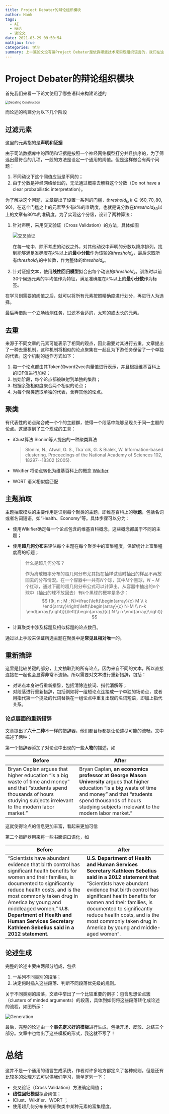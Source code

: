 ```yaml
---
title: Project Debater的辩论组织模块
author: Hank
tags:
  - AI
  - 辩论
  - 读论文
date: 2021-03-29 09:50:54
mathjax: true
categories: 学习
summary: 上一篇论文没有讲Project Debater是依靠哪些技术来实现组织语言的，我们在这一篇好好讲
---
```


# Project Debater的辩论组织模块

首先我们来看一下论文使用了哪些语料来构建论述的

<img src="https://my-picbed.oss-cn-hangzhou.aliyuncs.com/img/20210329193437.png" alt="Debating Construction" style="zoom:67%;" />

而论述的构建分为以下几个阶段

## 过滤元素

这里的元素指的是**声明和证据**

由于司法数据库中的声明和证据是按照一个神经网络模型打分并且排序的，为了筛选出最符合的几项，一般的方法是设定一个通用的阈值。但是这样做会有两个问题：

1. 不同动议下这个阈值应当是不同的；
2. 由于分数是神经网络给出的，无法通过概率去解释这个分数（Do not have a clear probabilistic interpretation）。

为了解决这个问题，文章提出了设置一系列的门槛，$threshold_k,k \in \{60,70,80,90\}$，在这个门槛之上的元素至少有$k\%$的准确度，也就是说分数在$threshold_{80}$以上的文章有$80\%$的准确度。为了实现这个分级，设计了两种算法：

1. 针对声明，采用交叉验证（Cross Validation）的方法，具体如图

   ![交叉验证](https://my-picbed.oss-cn-hangzhou.aliyuncs.com/img/20210329212326.png) 

   在每一轮中，除不考虑的动议之外，对其他动议中声明的分数以降序排列，找到能够满足准确度在$k\%$以上的**最小分数**作为该轮的$threshold_k$，最后求取所有$threshold_k$的中位数，作为整体的$threshold_k$。

2. 针对证据文本，使用**线性回归模型**拟合出每个动议的$threshold_k$。训练时以前30个候选元素的平均值作为特征，满足准确度在$k\%$以上的**最小分数**作为标签。

在学习到需要的阈值之后，就可以将所有元素按照精确度进行划分，再进行人为选择。

最后再借助一个立场检测任务，过滤不合适的，太短的或太长的元素。

## 去重

来源于不同文章的元素可能表示了相同的观点，因此需要对其进行去重。文章提出了一种去重机制，这种机制将相似的论点聚集在一起且为下游任务保留了一个单独的代表。这个机制的运作方式如下：

1. 每一个论点都由其Token的word2vec向量值进行表示，并且根据维基百科上的IDF值进行加权；
2. 初始阶段，每个论点都被映射到单独的集群；
3. 根据余弦相似度聚合两个相似的论点；
4. 为每个聚类选取单独的代表，舍弃其他的论点。

## 聚类

有代表性的论点聚合成一个个的主题群，使得一个段落中能够呈现关于同一主题的论点。这里提到了三个现成的工具：

+ iClust算法 Slonim等人提出的一种聚类算法

  > Slonim, N., Atwal, G. S., Tkaˇcik, G. & Bialek, W. Information-based clustering. Proceedings of the National Academy of Sciences 102, 18297--18302 (2005).

+ Wikifier 将论点转化为维基百科上的概念 [Wikifier](http://wikifier.org/)

+ WORT 语义相似度匹配

## 主题抽取

主题抽取模块的主要作用是识别每个聚类的主题，即维基百科上的**标题**，包括名词或者名词短语，如“Health、Economy”等。具体步骤可以分为：

+ 使用Wikifier确定每一个论点包含的维基百科概念，这些概念都属于不同的主题；

+ 使用**超几何分布**来评估每个主题在每个聚类中的富集程度，保留统计上富集程度高的标题；

  > 什么是超几何分布？
  >
  > 作为离散概率分布的超几何分布尤其指在抽样试验时抽出的样品不再放回去的分布情況。在一个容器中一共有$N$个球，其中$M$个黑球，$N-M$个红球，通过下面的超几何分布公式可以计算出，从容器中抽出的n个球中（抽出的球不放回去）有k个黑球的概率是多少：
  > $$
  > f(k, n ; M ; N)=\frac{\left(\begin{array}{c}
  > M \\
  > k
  > \end{array}\right)\left(\begin{array}{c}
  > N-M \\
  > n-k
  > \end{array}\right)}{\left(\begin{array}{c}
  > N \\
  > n
  > \end{array}\right)}
  > $$

+ 计算聚类中涉及标题及相似标题的论点数目。

通过以上手段来保证所选主题在聚类中是**常见且相对唯一**的。

## 重新措辞

这里是比较关键的部分，上文抽取到的所有论点，因为来自不同的文本，所以直接连接在一起也会显得非常不流畅。所以需要对文本进行重新措辞，包括：

* 对论点本身进行重新措辞，包括清除连接词、指代消解等；
* 对段落进行重新措辞，包括例如将一组短论点连接成一个单独的场论点，或者用指代第一个提及的代词替换在一组论点中重复出现的名词短语，即加上指代关系。

### 论点层面的重新措辞

文章提出了**六十二种**不一样的措辞器，他们都目标都是让论述尽可能的流畅。文中描述了两种：

第一个措辞器添加了对论点中出现的一些**人物**的描述，如

| Before                                                       | After                                                        |
| ------------------------------------------------------------ | ------------------------------------------------------------ |
| Bryan Caplan argues that higher education “is a big waste of time and money” and that “students spend thousands of hours studying subjects irrelevant to the modern labor market.” | Bryan Caplan, **an economics professor at George Mason University** argues that higher education “is a big waste of time and money” and that “students spend thousands of hours studying subjects irrelevant to the modern labor market.” |

这就使得论点的信息更加丰富，看起来更加可信

第二个措辞器用来将一些书面语口语化，如

| Before                                                       | After                                                        |
| ------------------------------------------------------------ | ------------------------------------------------------------ |
| “Scientists have abundant evidence that birth control has significant health benefits for women and their families, is documented to significantly reduce health costs, and is the most commonly taken drug in America by young and middleaged women,” **U.S. Department of Health and Human Services Secretary Kathleen Sebelius said in a 2012 statement.** | **U.S. Department of Health and Human Services Secretary Kathleen Sebelius said in a 2012 statement that** “Scientists have abundant evidence that birth control has significant health benefits for women and their families, is documented to significantly reduce health costs, and is the most commonly taken drug in America by young and middle-aged women”. |

## 论述生成

完整的论述主要由两部分组成，包括

1. 一系列不同类别的段落；
2. 决定何时插入这些段落、判断不同段落优先级的规则。

关于不同类别的段落，文章中举出了一个比较重要的例子：包含思想论点簇（clusters of minded arguments）的段落，具体到如何将这些段落转化成论述的流程，如图所示：

![Generation](https://my-picbed.oss-cn-hangzhou.aliyuncs.com/img/20210330144852.png)

最后，完整的论述由一个**事先定义好的模板**进行生成，包括开场、反驳、总结三个部分。文章中也给出了这些模板的形式，我这就不写了！

# 总结

这并不是一个通用的语言生成系统，作者对许多地方都定义了各种规则。但是还有比较多的处理方式可以供我们学习，简单罗列一下：

+ 交叉验证（Cross Validation）方法确定阈值；
+ **线性回归模型**拟合阈值；
+ IClust、Wikifier、WORT ；
+ 使用超几何分布来判断聚类中某种元素的富集程度。